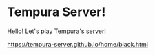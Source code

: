 # Tempura Server!
Hello!
Let's play Tempura's server!

https://tempura-server.github.io/home/black.html
